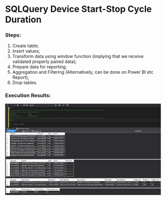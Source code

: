 # SQLQuery Device Start-Stop Cycle Duration


### Steps:

1.	Create table;
2.	Insert values;
3.	Transform data using window function (implying that we receive validated properly paired data);
4.	Prepare data for reporting;
5.	Aggregation and Filtering (Alternatively, can be done on Power BI etc Report);
6.	Drop tables. 

### Execution Results: 

![Image001](Image001.PNG)

